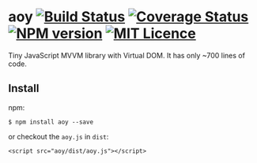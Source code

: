 # aoy [![Build Status](https://travis-ci.org/aooy/aoy.svg?branch=master)](https://travis-ci.org/aooy/aoy) [![Coverage Status](https://coveralls.io/repos/github/aooy/aoy/badge.svg?branch=master)](https://coveralls.io/github/aooy/aoy?branch=master) [![NPM version](https://badge.fury.io/js/npm.svg)](https://github.com/aooy/aoy) [![MIT Licence](https://badges.frapsoft.com/os/mit/mit.svg?v=103)](https://github.com/aooy/aoy)
Tiny JavaScript MVVM library with Virtual DOM. It has only ~700 lines of code.

## Install

npm:

    $ npm install aoy --save

or checkout the `aoy.js` in `dist`:

    <script src="aoy/dist/aoy.js"></script>
